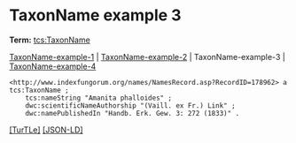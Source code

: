 # TaxonName example 3


**Term:** [tcs:TaxonName](../terms/#tcs_taxonname)

[TaxonName-example-1](./TaxonName-example-1.html) | [TaxonName-example-2](./TaxonName-example-2.html) | TaxonName-example-3 | [TaxonName-example-4](./TaxonName-example-4.html)
```turtle
<http://www.indexfungorum.org/names/NamesRecord.asp?RecordID=178962> a tcs:TaxonName ;
    tcs:nameString "Amanita phalloides" ;
    dwc:scientificNameAuthorship "(Vaill. ex Fr.) Link" ;
    dwc:namePublishedIn "Handb. Erk. Gew. 3: 272 (1833)" .
```

[&#91;TurTLe&#93;](https://github.com/tdwg/tcs2/blob/master/examples/TaxonName-example-3.ttl)&nbsp;[&#91;JSON-LD&#93;](https://github.com/tdwg/tcs2/blob/master/examples/TaxonName-example-3.jsonld)

